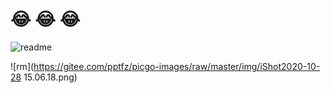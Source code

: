 # 😂 😂  😂

![readme](https://gitee.com/pptfz/picgo-images/raw/master/img/readme.gif)

![rm](https://gitee.com/pptfz/picgo-images/raw/master/img/iShot2020-10-28 15.06.18.png)
